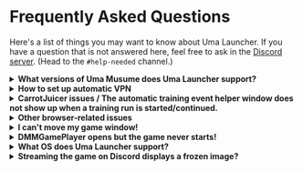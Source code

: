 # Frequently Asked Questions

Here's a list of things you may want to know about Uma Launcher. If you have a question that is not answered here, feel free to ask in the [Discord server](https://discord.gg/wvGHW65C6A). (Head to the `#help-needed` channel.)

<details>
<summary><b>What versions of Uma Musume does Uma Launcher support?</b></summary>
Uma Launcher currently only supports the Japanese DMM version of the Uma Musume. Support for the global Steam release is in progress, and support for the Japanese Steam release might come at a later date.
</details>

<details>
<summary><b>How to set up automatic VPN</b></summary>

**This feature is experimental. Please report any bugs you may encounter.**
The feature is disabled by default. Please read the usage guide below on how to correctly set it up:

## Usage guide:
Currently only **OpenVPN Community**, **SoftEther** and **NordVPN** are supported.
For OpenVPN and SoftEther, a server will be chosen from [https://umapyoi.net](https://umapyoi.net/docs/vpn.html).
### Step 1
Start Uma Launcher, right-click the horseshoe icon in the taskbar tray and click on `Preferences`.
### Step 2
Scroll down the General settings until you reach `Auto-VPN enabled`. Tick the setting to enable auto-VPN. (This will apply when you restart Uma Launcher.)
You can leave `VPN for DMM only` checked if you want the VPN to disconnect when the game starts. Uncheck if you want the VPN to stay enabled as long as Uma Launcher is running.
### Step 3
Choose which VPN client you want to use in the `VPN client` setting. Depending on your choice, you might need to do something more:

**OpenVPN**
Place the path to `openvpn.exe` in the `VPN client path` text field. You can click on the `Browse` button to open a file browser to select it. First go to where you installed OpenVPN (likely in some Program Files folder) and go inside the `bin` folder. Then choose `openvpn.exe`.
You may use the next setting `VPN override` to specify a path to a custom ovpn profile to use. (No browse button.)

**SoftEther**
Nothing special to configure. Just make sure the setting `VPN override` is empty or input a custom server IP.

**NordVPN**
Place the path to `NordVPN.exe` in the `VPN client path` text field. You can click on the `Browse` button to open a file browser to select it. First go to where you installed NordVPN (likely in some Program Files folder) and choose `NordVPN.exe`.
### Step 4
Click `Save & close` at the bottom of the settings window and right-click the horseshoe icon in the taskbar tray and choose `Close`. Close DMM if needed. Now run Uma Launcher again and use Uma Launcher like normal. (Depending on your location, the connection may not be very fast.)

Keep in mind that this feature is experimental, so be sure to let me know if anything does not work on your machine.
</details>

<details>
<summary><b>CarrotJuicer issues / The automatic training event helper window does not show up when a training run is started/continued.</b></summary>

## NOTE: The current version of CarrotJuicer no longer works with the Japanese DMM Version of Uma Musume. The instructions below have been left as a reference, but no longer apply to the current version of the game.

This feature requires you install the CarrotJuicer mod for Uma Musume. Note that the official releases of CarrotJuicer are no longer supported, and will crash the game if you attempt to use them. The instructions below are only for the Japanese version of the game distributed through DMM, and do not apply to the Japanese Steam release or global Steam release.

* Check if a folder called `CarrotJuicer` was created in the same folder as the game's executable `umamusume.exe`. Start the game once without Uma Launcher. You should see a command prompt when the game starts, and it should stay open. Do something in the game that requires a server connection (when it says `Connecing...` in the top-right of the game.) There should now be a few `.msgpack` files in the `CarrotJuicer` folder, assuming you did not have Uma Launcher running. If any of these things did not happen, CarrotJuicer is not installed/working correctly. Make sure it is installed in the correct folder. Check where you installed the game. Instructions are below.
* Make sure CarrotJuicer functionality is enabled in the preferences of Uma Launcher.
  * Right-click the horseshoe icon in the taskbar tray and click on `Preferences`. Make sure `Enable CarrotJuicer` is checked.
* Make sure Uma Launcher uses the correct game folder when it looks for CarrotJuicer's output.
  * Right-click the horseshoe icon in the taskbar tray and click on `Preferences`. Make sure `Game install path` is set to the folder where you installed Uma Musume.
  * If you ever had Uma Musume installed in its default location, but have since installed it elsewhere, make sure you confirm where the game is installed directly in DMMGamePlayer.
    * Open DMMGamePlayer, open the "My Games" (マイゲーム) page.
    * Hover over the Uma Musume game image and click the information icon 🛈
    * Click on the link in the bottom-right of the popup that says `ダウンロード先フォルダを表示` and has a folder icon next to it.
    * This will open a file browser and highlight the folder that the game is installed in (it has `umamusume.exe` inside it). Set that folder in Uma Launcher's preferences.

Make sure to **restart Uma Launcher** after doing any of the above. (Right-click the horseshoe icon in the taskbar tray and click on `Close`.)<br>
If the helper window still does not show up, please ask for help in the Discord server (see top of the page.)
</details>


<details>
<summary><b>Other browser-related issues</b></summary>

If you get error messages related to the web browser, try switching to Firefox in the preferences. Chromium-based browsers (Chrome, Edge) are inconsistent and a pain to work with. Firefox is the most stable browser to use with Uma Launcher.<br>
You may still report issues you have with Chromium-based browsers.
</details>

<details>
<summary><b>I can't move my game window!</b></summary>

Right-click the horseshoe icon and uncheck `Lock game window`. You should now be able to move the game window.<br>
When you are done moving the window, re-enable `Lock game window` and it will remember the position of the game window.<br>
You will need to do this again when the game switches into landscape mode.

</details>

<details>
<summary><b>DMMGamePlayer opens but the game never starts!</b></summary>

This happens if there is an update available for Uma Musume. You will need to update the game manually.<br>
Move to the "My Games" (マイゲーム) page and click the orange button when you hover over the Uma Musume game image.<br>
The way DMM works makes it impossible to automate this process. (In an old version of DMM, it would properly show the update popup, but that is no longer the case.)<br>
If you want to know when there is an update available, you can follow either Umapyoi.net's Twitter account, or the official Japanese Uma Musume Twitter account.

</details>

<details>
<summary><b>What OS does Uma Launcher support?</b></summary>

Uma Launcher is only built for and tested on Windows 10. It should work with Windows 11 as well.<br>
If you are trying to use Uma Launcher on Linux or Mac, figure it out yourself since you managed to get Uma Musume running on it. ;)
</details>

<details>
<summary><b>Streaming the game on Discord displays a frozen image?</b></summary>

This appears to be a bug with Discord and it's unrelated to Uma Launcher. I've found this happens when the game's window is close to the taskbar.<br>
* Right-click the horseshoe icon and choose `Preferences`.
* Move to the `Position` tab.
* Scroll down to the safezone offsets.
* Add at least 8 offset to whatever side your taskbar is at.
* Click `Save and close`.
* Right-click the horseshoe icon and choose `Maximize + center game`.
</details>
